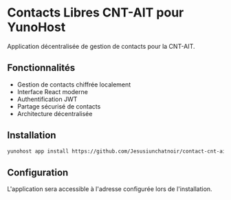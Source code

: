 # Contacts Libres CNT-AIT pour YunoHost

Application décentralisée de gestion de contacts pour la CNT-AIT.

## Fonctionnalités

- Gestion de contacts chiffrée localement
- Interface React moderne
- Authentification JWT
- Partage sécurisé de contacts
- Architecture décentralisée

## Installation

```bash
yunohost app install https://github.com/Jesusiunchatnoir/contact-cnt-ait_ynh
```

## Configuration

L'application sera accessible à l'adresse configurée lors de l'installation.
